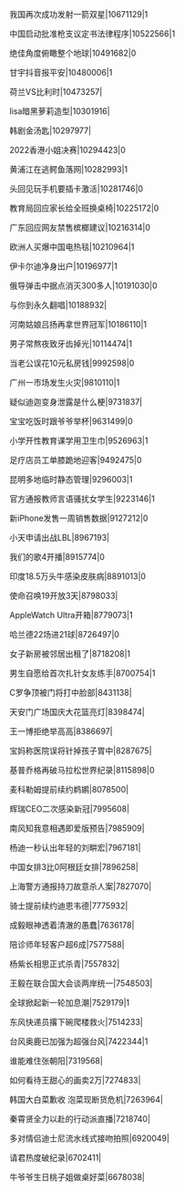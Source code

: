 我国再次成功发射一箭双星|10671129|1

中国启动批准枪支议定书法律程序|10522566|1

绝佳角度俯瞰整个地球|10491682|0

甘宇抖音报平安|10480006|1

荷兰VS比利时|10473257|

lisa暗黑萝莉造型|10301916|

韩剧金汤匙|10297977|

2022香港小姐决赛|10294423|0

黄浦江在逃鳄鱼落网|10282993|1

头回见玩手机要插卡激活|10281746|0

教育局回应家长给全班换桌椅|10225172|0

广东回应网友禁售槟榔建议|10216314|0

欧洲人买爆中国电热毯|10210964|1

伊卡尔迪净身出户|10196977|1

俄导弹击中据点消灭300多人|10191030|0

与你到永久翻唱|10188932|

河南姑娘吕扬再拿世界冠军|10186110|1

男子常熬夜致牙齿掉光|10114474|1

当老公误花10元私房钱|9992598|0

广州一市场发生火灾|9810110|1

疑似迪迦变身泄露是什么梗|9731837|

宝宝吃饭时跟爷爷举杯|9631499|0

小学开性教育课学用卫生巾|9526963|1

足疗店员工单膝跪地迎客|9492475|0

昆明多地临时静态管理|9296003|1

官方通报教师言语骚扰女学生|9223146|1

新iPhone发售一周销售数据|9127212|0

小天申请出战LBL|8967193|

我们的歌4开播|8915774|0

印度18.5万头牛感染皮肤病|8891013|0

使命召唤19开放3天|8798033|

AppleWatch Ultra开箱|8779073|1

哈兰德22场进21球|8726497|0

女子新房被邻居出租了|8718208|1

男生自愿给首次扎针女友练手|8700754|1

C罗争顶被门将打中脸部|8431138|

天安门广场国庆大花篮亮灯|8398474|

王一博拒绝举高高|8386697|

宝妈称医院误将针掉孩子胃中|8287675|

基普乔格再破马拉松世界纪录|8115898|0

麦科勒姆提前续约鹈鹕|8078500|

辉瑞CEO二次感染新冠|7995608|

南风知我意相遇即爱版预告|7985909|

杨迪一秒认出年轻的刘畊宏|7967181|

中国女排3比0阿根廷女排|7896258|

上海警方通报持刀故意杀人案|7827070|

骑士提前续约迪恩韦德|7775932|

成毅眼神透着清澈的愚蠢|7636178|

陪诊师年轻客户超6成|7577588|

杨紫长相思正式杀青|7557832|

王毅在联合国大会谈两岸统一|7548503|

全球掀起新一轮加息潮|7529179|1

东风快递员撂下碗爬楼救火|7514233|

台风奥鹿已加强为超强台风|7422344|1

谁能难住张朝阳|7319568|

如何看待王甜心的画卖2万|7274833|

韩国大白菜歉收 泡菜现断货危机|7263964|

秦霄贤全力以赴的行动派直播|7218740|

多对情侣迪士尼流水线式接吻拍照|6920049|

请君热度破纪录|6702411|

牛爷爷生日桃子姐做桌好菜|6678038|

